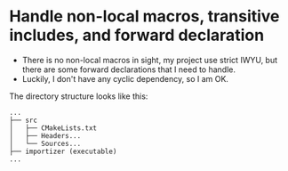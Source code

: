 # Handle non-local macros, transitive includes, and forward declaration
- There is no non-local macros in sight, my project use strict IWYU, but there are some forward declarations that I need to handle. 
- Luckily, I don't have any cyclic dependency, so I am OK.

The directory structure looks like this:
```
...
├── src
│   ├── CMakeLists.txt
│   ├── Headers...
│   └── Sources...
├── importizer (executable)
...
```